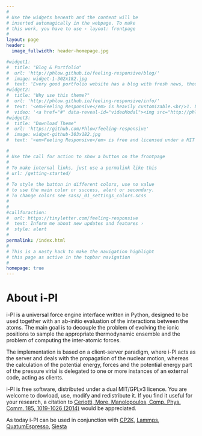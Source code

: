 ```yaml
---
#
# Use the widgets beneath and the content will be
# inserted automagically in the webpage. To make
# this work, you have to use › layout: frontpage
#
layout: page
header:
  image_fullwidth: header-homepage.jpg

#widget1:
#  title: "Blog & Portfolio"
#  url: 'http://phlow.github.io/feeling-responsive/blog/'
#  image: widget-1-302x182.jpg
#  text: 'Every good portfolio website has a blog with fresh news, thoughts and develop&shy;ments of your activities. <em>Feeling Responsive</em> offers you a fully functional blog with an archive page to give readers a quick overview of all your posts.'
#widget2:
#  title: "Why use this theme?"
#  url: 'http://phlow.github.io/feeling-responsive/info/'
#  text: '<em>Feeling Responsive</em> is heavily customizable.<br/>1. Language-Support :)<br/>2. Optimized for speed and it&#39;s responsive.<br/>3. Built on <a href="http://foundation.zurb.com/">Foundation Framework</a>.<br/>4. Seven different Headers.<br/>5. Customizable navigation, footer,...'
#  video: '<a href="#" data-reveal-id="videoModal"><img src="http://phlow.github.io/feeling-responsive/images/start-video-feeling-responsive-302x182.jpg" width="302" height="182" alt=""/></a>'
#widget3:
#  title: "Download Theme"
#  url: 'https://github.com/Phlow/feeling-responsive'
#  image: widget-github-303x182.jpg
#  text: '<em>Feeling Responsive</em> is free and licensed under a MIT License. Make it your own and start building. Grab the <a href="https://github.com/Phlow/feeling-responsive/tree/bare-bones-version">Bare-Bones-Version</a> for a fresh start or learn how to use it with the <a href="https://github.com/Phlow/feeling-responsive/tree/gh-pages">education-version</a> with sample posts and images. Then tell me via Twitter <a href="http://twitter.com/phlow">@phlow</a>.'

#
# Use the call for action to show a button on the frontpage
#
# To make internal links, just use a permalink like this
# url: /getting-started/
#
# To style the button in different colors, use no value
# to use the main color or success, alert or secondary.
# To change colors see sass/_01_settings_colors.scss
#
#
#callforaction:
#  url: https://tinyletter.com/feeling-responsive
#  text: Inform me about new updates and features ›
#  style: alert
#
permalink: /index.html
#
# This is a nasty hack to make the navigation highlight
# this page as active in the topbar navigation
#
homepage: true
---
```


About i-PI
==========
i-PI is a universal force engine interface
written in Python, designed to be used together with an ab-initio
evaluation of the interactions between the atoms. The main goal is to
decouple the problem of evolving the ionic positions to sample the
appropriate thermodynamic ensemble and the problem of computing the
inter-atomic forces.

The implementation is based on a client-server paradigm, where i-PI
acts as the server and deals with the propagation of the nuclear
motion, whereas the calculation of the potential energy, forces and
the potential energy part of the pressure virial is delegated to one
or more instances of an external code, acting as clients.


i-PI is free software, distributed under a dual MIT/GPLv3 licence. You
are welcome to dowload, use, modify and redistribute it. If you find it
useful for your research, a citation to
[Ceriotti, More, Manolopoulos, Comp. Phys. Comm. 185, 1019-1026 (2014)](http://dx.doi.org/10.1016/j.cpc.2013.10.027)
would be appreciated.

As today i-PI can be used in conjunction
with
[CP2K](https://www.cp2k.org/),
[Lammps](http://lammps.sandia.gov/),
[QuatumEspresso](http://quantum-espresso.org),
[Siesta](http://departments.icmab.es/leem/siesta/) 
